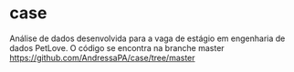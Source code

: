 # case

Análise de dados desenvolvida para a vaga de estágio em engenharia de dados PetLove.
O código se encontra na branche master https://github.com/AndressaPA/case/tree/master
